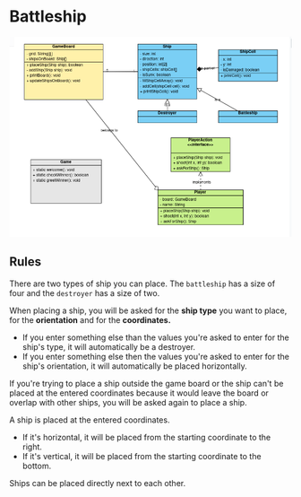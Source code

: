 # Battleship
![class-diagram.png](img/class-diagram.png)

## Rules

There are two types of ship you can place. The `battleship` has a size of four and the `destroyer` has a size of two.

When placing a ship, you will be asked for the **ship type** you want to place, for the **orientation** and for the
**coordinates.**
- If you enter something else than the values you're asked to enter for the ship's type, it will automatically be a
destroyer.
- If you enter something else then the values you're asked to enter for the ship's orientation, it will automatically be
placed horizontally.

If you're trying to place a ship outside the game board or the ship can't be placed at the entered coordinates because
it would leave the board or overlap with other ships, you will be asked again to place a ship.

A ship is placed at the entered coordinates.  
- If it's horizontal, it will be placed from the starting coordinate to the right.
- If it's vertical, it will be placed from the starting coordinate to the bottom.

Ships can be placed directly next to each other.